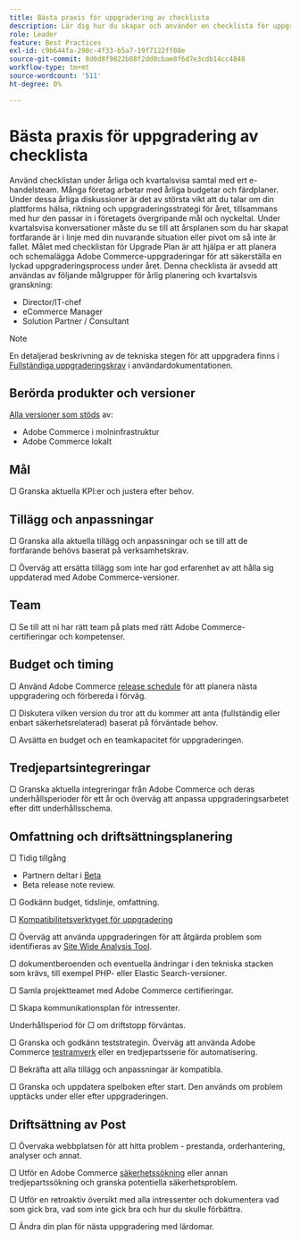 ```yaml
---
title: Bästa praxis för uppgradering av checklista
description: Lär dig hur du skapar och använder en checklista för uppgradering för att planera din Adobe Commerce uppgraderingsstrategi.
role: Leader
feature: Best Practices
exl-id: c9b644fa-290c-4f33-b5a7-19f7122ff08e
source-git-commit: 8d0d8f9822b88f2dd8cbae8f6d7e3cdb14cc4848
workflow-type: tm+mt
source-wordcount: '511'
ht-degree: 0%

---
```


# Bästa praxis för uppgradering av checklista

Använd checklistan under årliga och kvartalsvisa samtal med ert e-handelsteam. Många företag arbetar med årliga budgetar och färdplaner. Under dessa årliga diskussioner är det av största vikt att du talar om din plattforms hälsa, riktning och uppgraderingsstrategi för året, tillsammans med hur den passar in i företagets övergripande mål och nyckeltal. Under kvartalsvisa konversationer måste du se till att årsplanen som du har skapat fortfarande är i linje med din nuvarande situation eller pivot om så inte är fallet. Målet med checklistan för Upgrade Plan är att hjälpa er att planera och schemalägga Adobe Commerce-uppgraderingar för att säkerställa en lyckad uppgraderingsprocess under året. Denna checklista är avsedd att användas av följande målgrupper för årlig planering och kvartalsvis granskning:

- Director/IT-chef
- eCommerce Manager
- Solution Partner / Consultant

>[!NOTE]
>
>En detaljerad beskrivning av de tekniska stegen för att uppgradera finns i [Fullständiga uppgraderingskrav](../../../upgrade/prepare/prerequisites.md) i användardokumentationen.

## Berörda produkter och versioner

[Alla versioner som stöds](../../../release/versions.md) av:

- Adobe Commerce i molninfrastruktur
- Adobe Commerce lokalt

## Mål

▢ Granska aktuella KPI:er och justera efter behov.

## Tillägg och anpassningar

▢ Granska alla aktuella tillägg och anpassningar och se till att de fortfarande behövs baserat på verksamhetskrav.

▢ Överväg att ersätta tillägg som inte har god erfarenhet av att hålla sig uppdaterad med Adobe Commerce-versioner.

## Team

▢ Se till att ni har rätt team på plats med rätt Adobe Commerce-certifieringar och kompetenser.

## Budget och timing

▢ Använd Adobe Commerce [release schedule](../../../release/schedule.md) för att planera nästa uppgradering och förbereda i förväg.

▢ Diskutera vilken version du tror att du kommer att anta (fullständig eller enbart säkerhetsrelaterad) baserat på förväntade behov.

▢ Avsätta en budget och en teamkapacitet för uppgraderingen.

## Tredjepartsintegreringar

▢ Granska aktuella integreringar från Adobe Commerce och deras underhållsperioder för ett år och överväg att anpassa uppgraderingsarbetet efter ditt underhållsschema.

## Omfattning och driftsättningsplanering

▢ Tidig tillgång

- Partnern deltar i [Beta](../../../release/beta.md)
- Beta release note review.

▢ Godkänn budget, tidslinje, omfattning.

▢ [Kompatibilitetsverktyget för uppgradering](../../../upgrade/upgrade-compatibility-tool/overview.md)

▢ Överväg att använda uppgraderingen för att åtgärda problem som identifieras av [Site Wide Analysis Tool](../../../tools/site-wide-analysis-tool/intro.md).

▢ dokumentberoenden och eventuella ändringar i den tekniska stacken som krävs, till exempel PHP- eller Elastic Search-versioner.

▢ Samla projektteamet med Adobe Commerce certifieringar.

▢ Skapa kommunikationsplan för intressenter.

Underhållsperiod för ▢ om driftstopp förväntas.

▢ Granska och godkänn teststrategin. Överväg att använda Adobe Commerce [testramverk](https://developer.adobe.com/commerce/testing/) eller en tredjepartsserie för automatisering.

▢ Bekräfta att alla tillägg och anpassningar är kompatibla.

▢ Granska och uppdatera spelboken efter start. Den används om problem upptäcks under eller efter uppgraderingen.

## Driftsättning av Post

▢ Övervaka webbplatsen för att hitta problem - prestanda, orderhantering, analyser och annat.

▢ Utför en Adobe Commerce [säkerhetssökning](https://account.magento.com/scanner/dashboard/) eller annan tredjepartssökning och granska potentiella säkerhetsproblem.

▢ Utför en retroaktiv översikt med alla intressenter och dokumentera vad som gick bra, vad som inte gick bra och hur du skulle förbättra.

▢ Ändra din plan för nästa uppgradering med lärdomar.
